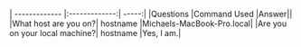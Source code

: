 | ------------- |:-------------:| -----:|
|Questions |Command Used |Answer||
|What host are you on?| hostname |Michaels-MacBook-Pro.local|
|Are you on your local machine?| hostname |Yes, I am.|
